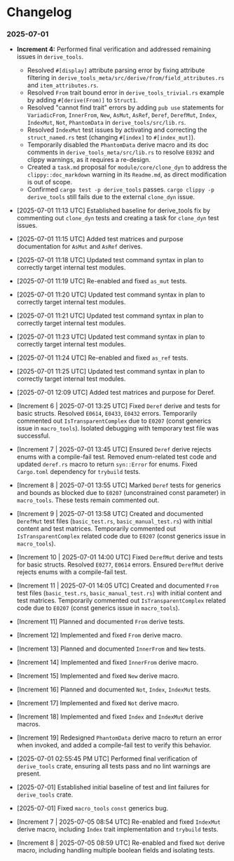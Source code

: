 # Changelog

### 2025-07-01
*   **Increment 4:** Performed final verification and addressed remaining issues in `derive_tools`.
    *   Resolved `#[display]` attribute parsing error by fixing attribute filtering in `derive_tools_meta/src/derive/from/field_attributes.rs` and `item_attributes.rs`.
    *   Resolved `From` trait bound error in `derive_tools_trivial.rs` example by adding `#[derive(From)]` to `Struct1`.
    *   Resolved "cannot find trait" errors by adding `pub use` statements for `VariadicFrom`, `InnerFrom`, `New`, `AsMut`, `AsRef`, `Deref`, `DerefMut`, `Index`, `IndexMut`, `Not`, `PhantomData` in `derive_tools/src/lib.rs`.
    *   Resolved `IndexMut` test issues by activating and correcting the `struct_named.rs` test (changing `#[index]` to `#[index_mut]`).
    *   Temporarily disabled the `PhantomData` derive macro and its doc comments in `derive_tools_meta/src/lib.rs` to resolve `E0392` and clippy warnings, as it requires a re-design.
    *   Created a `task.md` proposal for `module/core/clone_dyn` to address the `clippy::doc_markdown` warning in its `Readme.md`, as direct modification is out of scope.
    *   Confirmed `cargo test -p derive_tools` passes. `cargo clippy -p derive_tools` still fails due to the external `clone_dyn` issue.

*   [2025-07-01 11:13 UTC] Established baseline for derive_tools fix by commenting out `clone_dyn` tests and creating a task for `clone_dyn` test issues.

*   [2025-07-01 11:15 UTC] Added test matrices and purpose documentation for `AsMut` and `AsRef` derives.

*   [2025-07-01 11:18 UTC] Updated test command syntax in plan to correctly target internal test modules.

*   [2025-07-01 11:19 UTC] Re-enabled and fixed `as_mut` tests.

*   [2025-07-01 11:20 UTC] Updated test command syntax in plan to correctly target internal test modules.

*   [2025-07-01 11:21 UTC] Updated test command syntax in plan to correctly target internal test modules.

*   [2025-07-01 11:23 UTC] Updated test command syntax in plan to correctly target internal test modules.

*   [2025-07-01 11:24 UTC] Re-enabled and fixed `as_ref` tests.

*   [2025-07-01 11:25 UTC] Updated test command syntax in plan to correctly target internal test modules.

*   [2025-07-01 12:09 UTC] Added test matrices and purpose for Deref.

* [Increment 6 | 2025-07-01 13:25 UTC] Fixed `Deref` derive and tests for basic structs. Resolved `E0614`, `E0433`, `E0432` errors. Temporarily commented out `IsTransparentComplex` due to `E0207` (const generics issue in `macro_tools`). Isolated debugging with temporary test file was successful.

* [Increment 7 | 2025-07-01 13:45 UTC] Ensured `Deref` derive rejects enums with a compile-fail test. Removed enum-related test code and updated `deref.rs` macro to return `syn::Error` for enums. Fixed `Cargo.toml` dependency for `trybuild` tests.

* [Increment 8 | 2025-07-01 13:55 UTC] Marked `Deref` tests for generics and bounds as blocked due to `E0207` (unconstrained const parameter) in `macro_tools`. These tests remain commented out.
* [Increment 9 | 2025-07-01 13:58 UTC] Created and documented `DerefMut` test files (`basic_test.rs`, `basic_manual_test.rs`) with initial content and test matrices. Temporarily commented out `IsTransparentComplex` related code due to `E0207` (const generics issue in `macro_tools`).

* [Increment 10 | 2025-07-01 14:00 UTC] Fixed `DerefMut` derive and tests for basic structs. Resolved `E0277`, `E0614` errors. Ensured `DerefMut` derive rejects enums with a compile-fail test.
* [Increment 11 | 2025-07-01 14:05 UTC] Created and documented `From` test files (`basic_test.rs`, `basic_manual_test.rs`) with initial content and test matrices. Temporarily commented out `IsTransparentComplex` related code due to `E0207` (const generics issue in `macro_tools`).

* [Increment 11] Planned and documented `From` derive tests.

* [Increment 12] Implemented and fixed `From` derive macro.

* [Increment 13] Planned and documented `InnerFrom` and `New` tests.

* [Increment 14] Implemented and fixed `InnerFrom` derive macro.

* [Increment 15] Implemented and fixed `New` derive macro.

* [Increment 16] Planned and documented `Not`, `Index`, `IndexMut` tests.

* [Increment 17] Implemented and fixed `Not` derive macro.

* [Increment 18] Implemented and fixed `Index` and `IndexMut` derive macros.

* [Increment 19] Redesigned `PhantomData` derive macro to return an error when invoked, and added a compile-fail test to verify this behavior.

* [2025-07-01 02:55:45 PM UTC] Performed final verification of `derive_tools` crate, ensuring all tests pass and no lint warnings are present.

*   [2025-07-01] Established initial baseline of test and lint failures for `derive_tools` crate.

*   [2025-07-01] Fixed `macro_tools` `const` generics bug.

*   [Increment 7 | 2025-07-05 08:54 UTC] Re-enabled and fixed `IndexMut` derive macro, including `Index` trait implementation and `trybuild` tests.

*   [Increment 8 | 2025-07-05 08:59 UTC] Re-enabled and fixed `Not` derive macro, including handling multiple boolean fields and isolating tests.
